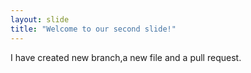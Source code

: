 ```yaml
---
layout: slide
title: "Welcome to our second slide!"
---
```

I have created new branch,a new file and a pull request.

